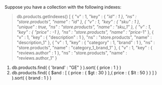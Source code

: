 Suppose you have a collection with the following indexes:

> db.products.getIndexes()
[
	{
		"v" : 1,
		"key" : {
			"_id" : 1
		},
		"ns" : "store.products",
		"name" : "_id_"
	},
	{
		"v" : 1,
		"key" : {
			"sku" : 1
		},
                "unique" : true,
		"ns" : "store.products",
		"name" : "sku_1"
	},
	{
		"v" : 1,
		"key" : {
			"price" : -1
		},
		"ns" : "store.products",
		"name" : "price_-1"
	},
	{
		"v" : 1,
		"key" : {
			"description" : 1
		},
		"ns" : "store.products",
		"name" : "description_1"
	},
	{
		"v" : 1,
		"key" : {
			"category" : 1,
			"brand" : 1
		},
		"ns" : "store.products",
		"name" : "category_1_brand_1"
	},
	{
		"v" : 1,
		"key" : {
			"reviews.author" : 1
		},
		"ns" : "store.products",
		"name" : "reviews.author_1"
	}

1) db.products.find( { 'brand' : "GE" } ).sort( { price : 1 } ) 
2) db.products.find( { $and : [ { price : { $gt : 30 } },{ price : { $lt : 50 } } ] } ).sort( { brand : 1 } )
